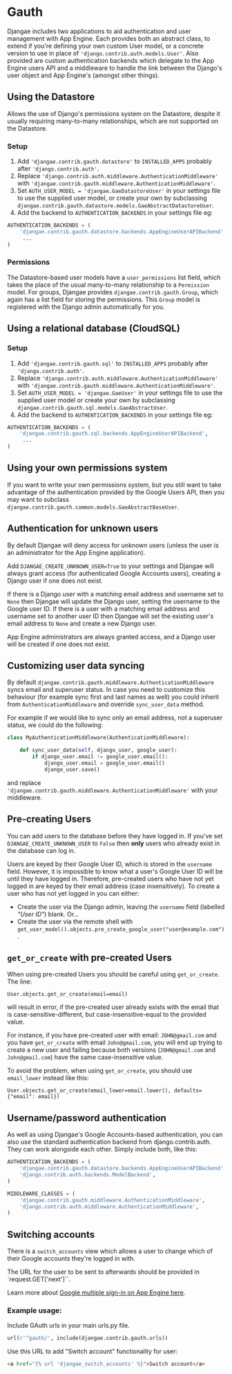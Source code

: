 # Gauth

Djangae includes two applications to aid authentication and user management with
App Engine. Each provides both an abstract class, to extend if you're defining your own custom User model, or a concrete version to use in place of `'django.contrib.auth.models.User'`.  Also provided are custom authentication backends which delegate to the App Engine users API and a middleware to handle the link between the Django's user object and App Engine's (amongst other things).


## Using the Datastore

Allows the use of Django's permissions system on the Datastore, despite it usually requiring many-to-many relationships, which are not supported on the Datastore.

### Setup

1. Add `'djangae.contrib.gauth.datastore'` to `INSTALLED_APPS` probably
after `'django.contrib.auth'`.
2. Replace `'django.contrib.auth.middleware.AuthenticationMiddleware'` with
`'djangae.contrib.gauth.middleware.AuthenticationMiddleware'`.
3. Set `AUTH_USER_MODEL = 'djangae.GaeDatastoreUser'` in your settings file to use the supplied user model, or create your own by subclassing `djangae.contrib.gauth.datastore.models.GaeAbstractDatastoreUser`.
4. Add the backend to `AUTHENTICATION_BACKENDS` in your settings file eg:

```python
AUTHENTICATION_BACKENDS = (
	'djangae.contrib.gauth.datastore.backends.AppEngineUserAPIBackend',
	 ...
)
```

### Permissions

The Datastore-based user models have a `user_permissions` list field, which takes the place of the usual many-to-many relationship to a `Permission` model.  For groups, Djangae provides `djangae.contrib.gauth.Group`, which again has a list field for storing the permissions.  This `Group` model is registered with the Django admin automatically for you.


## Using a relational database (CloudSQL)


### Setup

1. Add `'djangae.contrib.gauth.sql'` to `INSTALLED_APPS` probably
after `'django.contrib.auth'`.
2. Replace `'django.contrib.auth.middleware.AuthenticationMiddleware'` with
`'djangae.contrib.gauth.middleware.AuthenticationMiddleware'`.
3. Set `AUTH_USER_MODEL = 'djangae.GaeUser'` in your settings file to use the supplied user model or create your own by subclassing `djangae.contrib.gauth.sql.models.GaeAbstractUser`.
4. Add the backend to `AUTHENTICATION_BACKENDS` in your settings file eg:

```python
AUTHENTICATION_BACKENDS = (
	'djangae.contrib.gauth.sql.backends.AppEngineUserAPIBackend',
	 ...
)
```


## Using your own permissions system

If you want to write your own permissions system, but you still want to take advantage of the authentication provided by the Google Users API, then you may want to subclass `djangae.contrib.gauth.common.models.GaeAbstractBaseUser`.


## Authentication for unknown users

By default Djangae will deny access for unknown users (unless the user is an administrator for the App Engine application).

Add `DJANGAE_CREATE_UNKNOWN_USER=True` to your settings and Djangae will always grant access (for authenticated Google Accounts users), creating a Django user if one does not exist.

If there is a Django user with a matching email address and username set to `None` then Djangae will update the Django user, setting the username to the Google user ID. If there is a user with a matching email address and username set to another user ID then Djangae will set the existing user's email address to `None` and create a new Django user.

App Engine administrators are always granted access, and a Django user will be created if one does not exist.

## Customizing user data syncing

By default `djangae.contrib.gauth.middleware.AuthenticationMiddleware` syncs email and superuser status. In case you need to customize this behaviour (for example sync first and last names as well) you could inherit from `AuthenticationMiddleware` and override `sync_user_data` method.

For example if we would like to sync only an email address, not a superuser status, we could do the following:

```python
class MyAuthenticationMiddleware(AuthenticationMiddleware):

    def sync_user_data(self, django_user, google_user):
        if django_user.email != google_user.email():
            django_user.email = google_user.email()
            django_user.save()
```

and replace `'djangae.contrib.gauth.middleware.AuthenticationMiddleware'` with your middleware.

## Pre-creating Users

You can add users to the database before they have logged in.  If you've set `DJANGAE_CREATE_UNKNOWN_USER` to `False` then **only** users who already exist in the database can log in.

Users are keyed by their Google User ID, which is stored in the `username` field.  However, it is impossible to know what a user's Google User ID will be until they have logged in.  Therefore, pre-created users who have not yet logged in are keyed by their email address (case insensitively).  To create a user who has not yet logged in you can either:

* Create the user via the Django admin, leaving the `username` field (labelled _"User ID"_) blank.  Or...
* Create the user via the remote shell with `get_user_model().objects.pre_create_google_user("user@example.com")`.

## `get_or_create` with pre-created Users

When using pre-created Users you should be careful using `get_or_create`. The line:

```
User.objects.get_or_create(email=email)
```

will result in error, if the pre-created user already exists with the email that is case-sensitive-different, but case-insensitive-equal to the provided value.

For instance, if you have pre-created user with email: `JOHN@gmail.com` and you have `get_or_create` with email `John@gmail.com`, you will end up trying to create a new user and failing because both versions (`JOHN@gmail.com` and `John@gmail.com`) have the same case-insensitive value.

To avoid the problem, when using `get_or_create`, you should use `email_lower` instead like this:

```
User.objects.get_or_create(email_lower=email.lower(), defaults={"email": email})
```


## Username/password authentication

As well as using Djangae's Google Accounts-based authentication, you can also use the standard authentication backend from django.contrib.auth.  They can work alongside each other.  Simply include both, like this:

```python
AUTHENTICATION_BACKENDS = (
    'djangae.contrib.gauth.datastore.backends.AppEngineUserAPIBackend',
    'django.contrib.auth.backends.ModelBackend',
)

MIDDLEWARE_CLASSES = (
    'djangae.contrib.gauth.middleware.AuthenticationMiddleware',
    'django.contrib.auth.middleware.AuthenticationMiddleware',
)
```

## Switching accounts

There is a `switch_accounts` view which allows a user to change which of their Google accounts they're logged in with.

The URL for the user to be sent to afterwards should be provided in `request.GET['next']``.

Learn more about [Google multiple sign-in on App Engine here](https://p.ota.to/blog/2014/2/google-multiple-sign-in-on-app-engine/).

### Example usage:

Include GAuth urls in your main urls.py file.

```python
url(r'^gauth/', include(djangae.contrib.gauth.urls))
```

Use this URL to add "Switch account" functionality for user:

```html
<a href="{% url 'djangae_switch_accounts' %}">Switch account</a>
```
